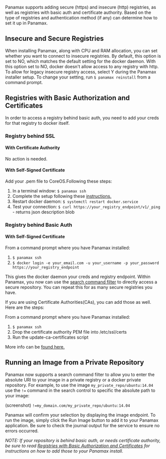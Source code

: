 Panamax supports adding secure (https) and insecure (http) registries, as well as registries with basic auth and certificate authority. Based on the type of registries and authentication method (if any) can determine how to set it up in Panamax.

## Insecure and Secure Registries
When installing Panamax, along with CPU and RAM allocation, you can set whether you want to connect to insecure registries. By default, this option is set to NO, which matches the default setting for the docker daemon. With this option set to NO, docker doesn't allow access to any registry with http. To allow for legacy insecure registry access, select Y during the Panamax installer setup. To change your setting, run `$ panamax reinstall` from a command prompt.

## Registries with Basic Authorization and Certificates
In order to access a registry behind basic auth, you need to add your creds for that registry to docker itself.

### Registry behind SSL
#### With Certificate Authority
No action is needed.
#### With Self-Signed Certificate
Add your .pem file to CoreOS.Following these steps:

1. In a terminal window: `$ panamax ssh`
2. Complete the setup following these [instructions.](https://coreos.com/docs/cluster-management/setup/adding-certificate-authorities/)
3. Restart docker daemon: `$ systemctl restart docker.service`
4. Test your connection: `$ curl https://your_registry_endpoint/v1/_ping` - returns json description blob

### Registry behind Basic Auth 
#### With Self-Signed Certificate
From a command prompt where you have Panamax installed:

1. `$ panamax ssh`
2. `$ docker login -e your_email.com -u your_username -p your_password https://your_registry_endpoint`

This gives the docker daemon your creds and registry endpoint. Within Panamax, you now can use the [search command filter](https://github.com/CenturyLinkLabs/panamax-ui/wiki/How-to:-Add-Registries#running-an-image-from-a-private-repository) to directly access a secure repository. You can repeat this for as many secure registries you have.

If you are using Certificate Authorities(CAs), you can add those as well. Here are the steps:

From a command prompt where you have Panamax installed:

1. `$ panamax ssh`
2. Drop the certificate authority PEM file into /etc/ssl/certs
3. Run the update-ca-certificates script

More info can be [found here.](https://coreos.com/docs/cluster-management/setup/adding-certificate-authorities/)
## Running an Image from a Private Repository
Panamax now supports a search command filter to allow you to enter the absolute URI to your image in a private registry or a docker private repository. For example, to use the image `my_private_repo/ubuntu:14.04` use the `!=` command in the search control to specific the absolute path to your image:

(screenshot)
`!=my_domain.com/my_private_repo/ubuntu:14.04`

Panamax will confirm your selection by displaying the image endpoint. To run the image, simply click the Run Image button to add it to your Panamax application. Be sure to check the journal output for the service to ensure no errors occurred.

_NOTE: If your repository is behind basic auth, or needs certificate authority, be sure to read [Registries with Basic Authorization and Certificates](https://github.com/CenturyLinkLabs/panamax-ui/wiki/How-to:-Add-Registries#registries-with-basic-authorization-and-certificates) for instructions on how to add those to your Panamax install._